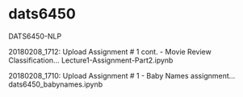 # dats6450
DATS6450-NLP 


20180208_1712: Upload Assignment # 1 cont. - Movie Review Classification...
	Lecture1-Assignment-Part2.ipynb

20180208_1710: Upload Assignment # 1 - Baby Names assignment...
	dats6450_babynames.ipynb
